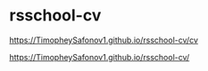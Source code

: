 # rsschool-cv
https://TimopheySafonov1.github.io/rsschool-cv/cv

https://TimopheySafonov1.github.io/rsschool-cv/